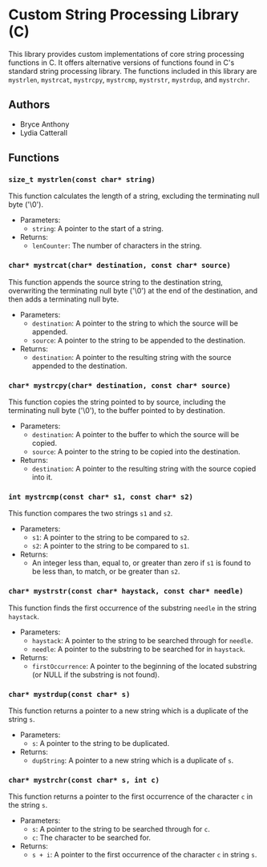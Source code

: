 # Custom String Processing Library (C)

This library provides custom implementations of core string processing functions in C. It offers alternative versions of functions found in C's standard string processing library. The functions included in this library are `mystrlen`, `mystrcat`, `mystrcpy`, `mystrcmp`, `mystrstr`, `mystrdup`, and `mystrchr`.

## Authors
- Bryce Anthony
- Lydia Catterall

## Functions

### `size_t mystrlen(const char* string)`
This function calculates the length of a string, excluding the terminating null byte ('\0').

- Parameters:
  - `string`: A pointer to the start of a string.
- Returns:
  - `lenCounter`: The number of characters in the string.

### `char* mystrcat(char* destination, const char* source)`
This function appends the source string to the destination string, overwriting the terminating null byte ('\0') at the end of the destination, and then adds a terminating null byte.

- Parameters:
  - `destination`: A pointer to the string to which the source will be appended.
  - `source`: A pointer to the string to be appended to the destination.
- Returns:
  - `destination`: A pointer to the resulting string with the source appended to the destination.

### `char* mystrcpy(char* destination, const char* source)`
This function copies the string pointed to by source, including the terminating null byte ('\0'), to the buffer pointed to by destination.

- Parameters:
  - `destination`: A pointer to the buffer to which the source will be copied.
  - `source`: A pointer to the string to be copied into the destination.
- Returns:
  - `destination`: A pointer to the resulting string with the source copied into it.

### `int mystrcmp(const char* s1, const char* s2)`
This function compares the two strings `s1` and `s2`.

- Parameters:
  - `s1`: A pointer to the string to be compared to `s2`.
  - `s2`: A pointer to the string to be compared to `s1`.
- Returns:
  - An integer less than, equal to, or greater than zero if `s1` is found to be less than, to match, or be greater than `s2`.

### `char* mystrstr(const char* haystack, const char* needle)`
This function finds the first occurrence of the substring `needle` in the string `haystack`.

- Parameters:
  - `haystack`: A pointer to the string to be searched through for `needle`.
  - `needle`: A pointer to the substring to be searched for in `haystack`.
- Returns:
  - `firstOccurrence`: A pointer to the beginning of the located substring (or NULL if the substring is not found).

### `char* mystrdup(const char* s)`
This function returns a pointer to a new string which is a duplicate of the string `s`.

- Parameters:
  - `s`: A pointer to the string to be duplicated.
- Returns:
  - `dupString`: A pointer to a new string which is a duplicate of `s`.

### `char* mystrchr(const char* s, int c)`
This function returns a pointer to the first occurrence of the character `c` in the string `s`.

- Parameters:
  - `s`: A pointer to the string to be searched through for `c`.
  - `c`: The character to be searched for.
- Returns:
  - `s + i`: A pointer to the first occurrence of the character `c` in string `s`.

